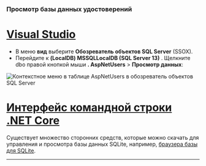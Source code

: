 ### <a name="view-the-identity-database"></a>Просмотр базы данных удостоверений

# <a name="visual-studio"></a>[Visual Studio](#tab/visual-studio) 

* В меню **вид** выберите **Обозреватель объектов SQL Server** (SSOX).
* Перейдите к **(LocalDB) MSSQLLocalDB (SQL Server 13)** . Щелкните dbo правой кнопкой мыши **. AspNetUsers** > **Просмотр данных**:

![Контекстное меню в таблице AspNetUsers в обозреватель объектов SQL Server](~/security/authentication/accconfirm/_static/ssox.png)

# <a name="net-core-cli"></a>[Интерфейс командной строки .NET Core](#tab/netcore-cli)

Существует множество сторонних средств, которые можно скачать для управления и просмотра базы данных SQLite, например, [браузера базы для SQLite](https://sqlitebrowser.org/).

---
